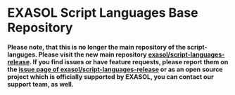 # EXASOL Script Languages Base Repository

**Please note, that this is no longer the main repository of the script-languges. Please visit the new main repository [exasol/script-languages-release](https://github.com/exasol/script-languages-release). If you find issues or have feature requests, please report them on the [issue page of exasol/script-languages-release](https://github.com/exasol/script-languages-release/issues) or as an open source project which is officially supported by EXASOL, you can contact our support team, as well.**
